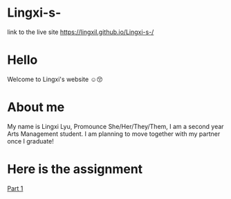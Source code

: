 # Lingxi-s-
link to the live site https://lingxil.github.io/Lingxi-s-/

# Hello
Welcome to Lingxi's website :relaxed::kissing_closed_eyes:

# About me
My name is Lingxi Lyu, Promounce She/Her/They/Them, I am a second year Arts Management student. I am planning to move together with my partner once I graduate!

# Here is the assignment
[Part 1](/part1.md)
